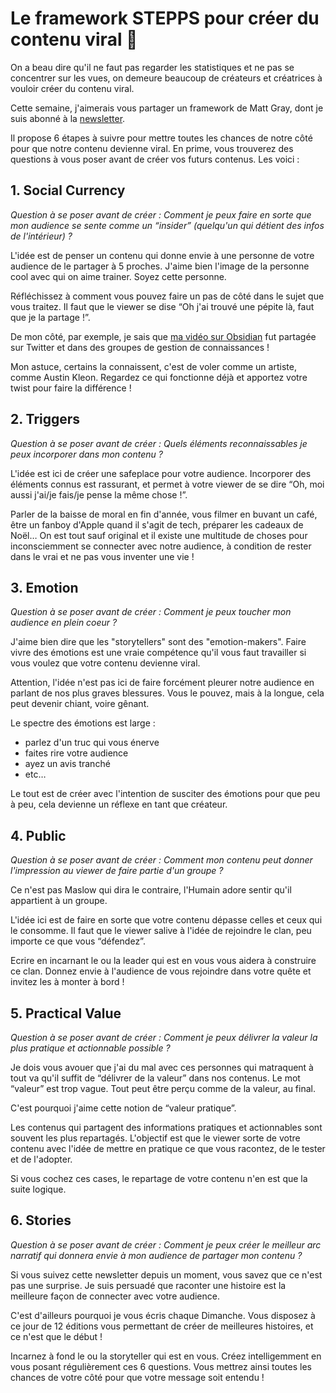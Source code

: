 # Le framework STEPPS pour créer du contenu viral 🚀

On a beau dire qu'il ne faut pas regarder les statistiques et ne pas se concentrer sur les vues, on demeure beaucoup de créateurs et créatrices à vouloir créer du contenu viral.

Cette semaine, j'aimerais vous partager un framework de Matt Gray, dont je suis abonné à la [newsletter](https://94csj.r.ag.d.sendibm3.com/mk/cl/f/_ZlmMseVrJGqA_xsA2oKqEtYukUch_Rq7OCjund4AEs_ydxGbIatCPmx4wfmGnz4spI7_U9mr2NZarAfmBqx9XFM7cIvJp5f0l4HWgSySgfHEd9UJC7slipU-xuVa2u_bKoqovNMAvP7BsNnwWbeH_90WMTOmhR90UUq81OYYggkARuD6aS6v5NzPdKSYVj5aSyA_S1NsO5hARvP39l7rAYT68HbA-ErNWpMlnqzjF_cLJD0trFmzMzoCuE7AWZsFweetT4AE-MkXG1IOrV8G5hP-PgPvuN0 "Matt Gray").

Il propose 6 étapes à suivre pour mettre toutes les chances de notre côté pour que notre contenu devienne viral. En prime, vous trouverez des questions à vous poser avant de créer vos futurs contenus. Les voici :

## 1. Social Currency 

_Question à se poser avant de créer : Comment je peux faire en sorte que mon audience se sente comme un “insider” (quelqu'un qui détient des infos de l'intérieur) ?_

L'idée est de penser un contenu qui donne envie à une personne de votre audience de le partager à 5 proches. J'aime bien l'image de la personne cool avec qui on aime trainer. Soyez cette personne.

Réfléchissez à comment vous pouvez faire un pas de côté dans le sujet que vous traitez. Il faut que le viewer se dise “Oh j'ai trouvé une pépite là, faut que je la partage !”.

De mon côté, par exemple, je sais que [ma vidéo sur Obsidian](https://94csj.r.ag.d.sendibm3.com/mk/cl/f/G-ILVPpCPB3P43E763bz3Y8jMbbbVr7JUMpc_Ys_NcoXDbtybGTWIxv5suhpVTFvAR1nncp-AyBHa0DXkS3fIvTPTxGXNPM4UOiXm28uMTYL5iO-0oWn3DMNnck2-yeTuQsDLDwvW5KeuVIi90Z64_HkwFGY-SWshFrw53logGW4-xQaXJtmILD7C4s593bBqk91iPa9n7U3K34LGXKcs7pa4LwXrsqwbfvDExh1Tk4K6e0aMWUit8KbDQTISEbQF3_khC8qfCXTYdrP8cief-WmrsDTExNCz1F8 "Obsidian vs Notion") fut partagée sur Twitter et dans des groupes de gestion de connaissances !

Mon astuce, certains la connaissent, c'est de voler comme un artiste, comme Austin Kleon. Regardez ce qui fonctionne déjà et apportez votre twist pour faire la différence !

## 2. Triggers
_Question à se poser avant de créer : Quels éléments reconnaissables je peux incorporer dans mon contenu ?_

L'idée est ici de créer une safeplace pour votre audience. Incorporer des éléments connus est rassurant, et permet à votre viewer de se dire “Oh, moi aussi j'ai/je fais/je pense la même chose !”.

Parler de la baisse de moral en fin d'année, vous filmer en buvant un café, être un fanboy d'Apple quand il s'agit de tech, préparer les cadeaux de Noël… On est tout sauf original et il existe une multitude de choses pour inconsciemment se connecter avec notre audience, à condition de rester dans le vrai et ne pas vous inventer une vie !

## 3. Emotion
_Question à se poser avant de créer : Comment je peux toucher mon audience en plein coeur ?_

J'aime bien dire que les "storytellers" sont des "emotion-makers". Faire vivre des émotions est une vraie compétence qu'il vous faut travailler si vous voulez que votre contenu devienne viral.

Attention, l'idée n'est pas ici de faire forcément pleurer notre audience en parlant de nos plus graves blessures. Vous le pouvez, mais à la longue, cela peut devenir chiant, voire gênant.

Le spectre des émotions est large : 
-   parlez d'un truc qui vous énerve
-   faites rire votre audience
-   ayez un avis tranché
-   etc…

Le tout est de créer avec l'intention de susciter des émotions pour que peu à peu, cela devienne un réflexe en tant que créateur. 

## 4. Public
_Question à se poser avant de créer : Comment mon contenu peut donner l'impression au viewer de faire partie d'un groupe ?_ 

Ce n'est pas Maslow qui dira le contraire, l'Humain adore sentir qu'il appartient à un groupe.

L'idée ici est de faire en sorte que votre contenu dépasse celles et ceux qui le consomme. Il faut que le viewer salive à l'idée de rejoindre le clan, peu importe ce que vous “défendez”.

Ecrire en incarnant le ou la leader qui est en vous vous aidera à construire ce clan. Donnez envie à l'audience de vous rejoindre dans votre quête et invitez les à monter à bord ! 

## 5. Practical Value
_Question à se poser avant de créer : Comment je peux délivrer la valeur la plus pratique et actionnable possible ?_

Je dois vous avouer que j'ai du mal avec ces personnes qui matraquent à tout va qu'il suffit de “délivrer de la valeur” dans nos contenus. Le mot “valeur” est trop vague. Tout peut être perçu comme de la valeur, au final.

C'est pourquoi j'aime cette notion de “valeur pratique”. 

Les contenus qui partagent des informations pratiques et actionnables sont souvent les plus repartagés. L'objectif est que le viewer sorte de votre contenu avec l'idée de mettre en pratique ce que vous racontez, de le tester et de l'adopter.

Si vous cochez ces cases, le repartage de votre contenu n'en est que la suite logique.

## 6. Stories
_Question à se poser avant de créer : Comment je peux créer le meilleur arc narratif qui donnera envie à mon audience de partager mon contenu ?_ 

Si vous suivez cette newsletter depuis un moment, vous savez que ce n'est pas une surprise. Je suis persuadé que raconter une histoire est la meilleure façon de connecter avec votre audience.

C'est d'ailleurs pourquoi je vous écris chaque Dimanche. Vous disposez à ce jour de 12 éditions vous permettant de créer de meilleures histoires, et ce n'est que le début !

Incarnez à fond le ou la storyteller qui est en vous. Créez intelligemment en vous posant régulièrement ces 6 questions. Vous mettrez ainsi toutes les chances de votre côté pour que votre message soit entendu !